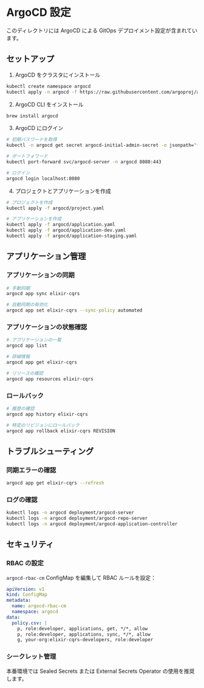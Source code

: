 # ArgoCD 設定

このディレクトリには ArgoCD による GitOps デプロイメント設定が含まれています。

## セットアップ

1. ArgoCD をクラスタにインストール

```bash
kubectl create namespace argocd
kubectl apply -n argocd -f https://raw.githubusercontent.com/argoproj/argo-cd/stable/manifests/install.yaml
```

2. ArgoCD CLI をインストール

```bash
brew install argocd
```

3. ArgoCD にログイン

```bash
# 初期パスワードを取得
kubectl -n argocd get secret argocd-initial-admin-secret -o jsonpath="{.data.password}" | base64 -d

# ポートフォワード
kubectl port-forward svc/argocd-server -n argocd 8080:443

# ログイン
argocd login localhost:8080
```

4. プロジェクトとアプリケーションを作成

```bash
# プロジェクトを作成
kubectl apply -f argocd/project.yaml

# アプリケーションを作成
kubectl apply -f argocd/application.yaml
kubectl apply -f argocd/application-dev.yaml
kubectl apply -f argocd/application-staging.yaml
```

## アプリケーション管理

### アプリケーションの同期

```bash
# 手動同期
argocd app sync elixir-cqrs

# 自動同期の有効化
argocd app set elixir-cqrs --sync-policy automated
```

### アプリケーションの状態確認

```bash
# アプリケーションの一覧
argocd app list

# 詳細情報
argocd app get elixir-cqrs

# リソースの確認
argocd app resources elixir-cqrs
```

### ロールバック

```bash
# 履歴の確認
argocd app history elixir-cqrs

# 特定のリビジョンにロールバック
argocd app rollback elixir-cqrs REVISION
```

## トラブルシューティング

### 同期エラーの確認

```bash
argocd app get elixir-cqrs --refresh
```

### ログの確認

```bash
kubectl logs -n argocd deployment/argocd-server
kubectl logs -n argocd deployment/argocd-repo-server
kubectl logs -n argocd deployment/argocd-application-controller
```

## セキュリティ

### RBAC の設定

`argocd-rbac-cm` ConfigMap を編集して RBAC ルールを設定：

```yaml
apiVersion: v1
kind: ConfigMap
metadata:
  name: argocd-rbac-cm
  namespace: argocd
data:
  policy.csv: |
    p, role:developer, applications, get, */*, allow
    p, role:developer, applications, sync, */*, allow
    g, your-org:elixir-cqrs-developers, role:developer
```

### シークレット管理

本番環境では Sealed Secrets または External Secrets Operator の使用を推奨します。
